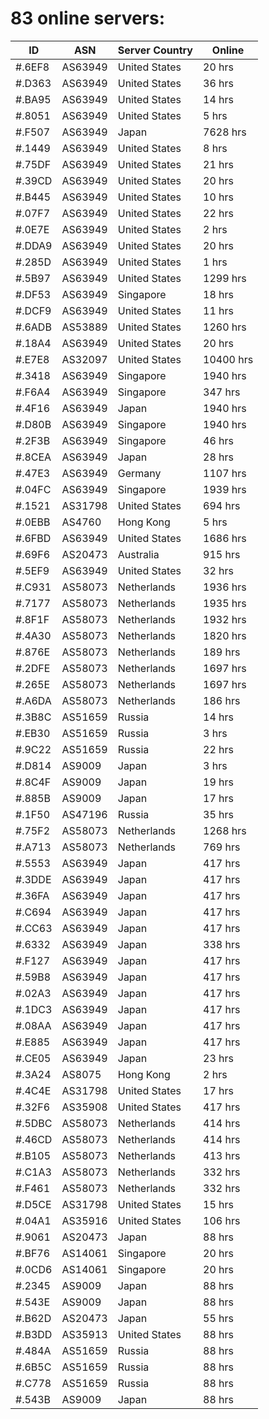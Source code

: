 # 83 online servers:

| ID | ASN | Server Country | Online |
| ------ | ------ | ------ | ------ |
| #.6EF8 | AS63949 | United States | 20 hrs |
| #.D363 | AS63949 | United States | 36 hrs |
| #.BA95 | AS63949 | United States | 14 hrs |
| #.8051 | AS63949 | United States | 5 hrs |
| #.F507 | AS63949 | Japan | 7628 hrs |
| #.1449 | AS63949 | United States | 8 hrs |
| #.75DF | AS63949 | United States | 21 hrs |
| #.39CD | AS63949 | United States | 20 hrs |
| #.B445 | AS63949 | United States | 10 hrs |
| #.07F7 | AS63949 | United States | 22 hrs |
| #.0E7E | AS63949 | United States | 2 hrs |
| #.DDA9 | AS63949 | United States | 20 hrs |
| #.285D | AS63949 | United States | 1 hrs |
| #.5B97 | AS63949 | United States | 1299 hrs |
| #.DF53 | AS63949 | Singapore | 18 hrs |
| #.DCF9 | AS63949 | United States | 11 hrs |
| #.6ADB | AS53889 | United States | 1260 hrs |
| #.18A4 | AS63949 | United States | 20 hrs |
| #.E7E8 | AS32097 | United States | 10400 hrs |
| #.3418 | AS63949 | Singapore | 1940 hrs |
| #.F6A4 | AS63949 | Singapore | 347 hrs |
| #.4F16 | AS63949 | Japan | 1940 hrs |
| #.D80B | AS63949 | Singapore | 1940 hrs |
| #.2F3B | AS63949 | Singapore | 46 hrs |
| #.8CEA | AS63949 | Japan | 28 hrs |
| #.47E3 | AS63949 | Germany | 1107 hrs |
| #.04FC | AS63949 | Singapore | 1939 hrs |
| #.1521 | AS31798 | United States | 694 hrs |
| #.0EBB | AS4760 | Hong Kong | 5 hrs |
| #.6FBD | AS63949 | United States | 1686 hrs |
| #.69F6 | AS20473 | Australia | 915 hrs |
| #.5EF9 | AS63949 | United States | 32 hrs |
| #.C931 | AS58073 | Netherlands | 1936 hrs |
| #.7177 | AS58073 | Netherlands | 1935 hrs |
| #.8F1F | AS58073 | Netherlands | 1932 hrs |
| #.4A30 | AS58073 | Netherlands | 1820 hrs |
| #.876E | AS58073 | Netherlands | 189 hrs |
| #.2DFE | AS58073 | Netherlands | 1697 hrs |
| #.265E | AS58073 | Netherlands | 1697 hrs |
| #.A6DA | AS58073 | Netherlands | 186 hrs |
| #.3B8C | AS51659 | Russia | 14 hrs |
| #.EB30 | AS51659 | Russia | 3 hrs |
| #.9C22 | AS51659 | Russia | 22 hrs |
| #.D814 | AS9009 | Japan | 3 hrs |
| #.8C4F | AS9009 | Japan | 19 hrs |
| #.885B | AS9009 | Japan | 17 hrs |
| #.1F50 | AS47196 | Russia | 35 hrs |
| #.75F2 | AS58073 | Netherlands | 1268 hrs |
| #.A713 | AS58073 | Netherlands | 769 hrs |
| #.5553 | AS63949 | Japan | 417 hrs |
| #.3DDE | AS63949 | Japan | 417 hrs |
| #.36FA | AS63949 | Japan | 417 hrs |
| #.C694 | AS63949 | Japan | 417 hrs |
| #.CC63 | AS63949 | Japan | 417 hrs |
| #.6332 | AS63949 | Japan | 338 hrs |
| #.F127 | AS63949 | Japan | 417 hrs |
| #.59B8 | AS63949 | Japan | 417 hrs |
| #.02A3 | AS63949 | Japan | 417 hrs |
| #.1DC3 | AS63949 | Japan | 417 hrs |
| #.08AA | AS63949 | Japan | 417 hrs |
| #.E885 | AS63949 | Japan | 417 hrs |
| #.CE05 | AS63949 | Japan | 23 hrs |
| #.3A24 | AS8075 | Hong Kong | 2 hrs |
| #.4C4E | AS31798 | United States | 17 hrs |
| #.32F6 | AS35908 | United States | 417 hrs |
| #.5DBC | AS58073 | Netherlands | 414 hrs |
| #.46CD | AS58073 | Netherlands | 414 hrs |
| #.B105 | AS58073 | Netherlands | 413 hrs |
| #.C1A3 | AS58073 | Netherlands | 332 hrs |
| #.F461 | AS58073 | Netherlands | 332 hrs |
| #.D5CE | AS31798 | United States | 15 hrs |
| #.04A1 | AS35916 | United States | 106 hrs |
| #.9061 | AS20473 | Japan | 88 hrs |
| #.BF76 | AS14061 | Singapore | 20 hrs |
| #.0CD6 | AS14061 | Singapore | 20 hrs |
| #.2345 | AS9009 | Japan | 88 hrs |
| #.543E | AS9009 | Japan | 88 hrs |
| #.B62D | AS20473 | Japan | 55 hrs |
| #.B3DD | AS35913 | United States | 88 hrs |
| #.484A | AS51659 | Russia | 88 hrs |
| #.6B5C | AS51659 | Russia | 88 hrs |
| #.C778 | AS51659 | Russia | 88 hrs |
| #.543B | AS9009 | Japan | 88 hrs |

